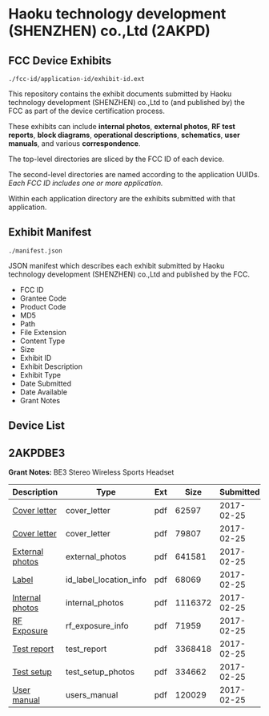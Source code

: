 # Haoku technology development (SHENZHEN) co.,Ltd (2AKPD)
## FCC Device Exhibits

```
./fcc-id/application-id/exhibit-id.ext
```

This repository contains the exhibit documents submitted by Haoku technology development (SHENZHEN) co.,Ltd to (and published by) the FCC as part of the device certification process.

These exhibits can include **internal photos**, **external photos**, **RF test reports**, **block diagrams**, **operational descriptions**, **schematics**, **user manuals**, and various **correspondence**.

The top-level directories are sliced by the FCC ID of each device.

The second-level directories are named according to the application UUIDs. *Each FCC ID includes one or more application.*

Within each application directory are the exhibits submitted with that application. 

## Exhibit Manifest

```
./manifest.json
```

JSON manifest which describes each exhibit submitted by Haoku technology development (SHENZHEN) co.,Ltd and published by the FCC.

- FCC ID
- Grantee Code
- Product Code
- MD5
- Path
- File Extension
- Content Type
- Size
- Exhibit ID
- Exhibit Description
- Exhibit Type
- Date Submitted
- Date Available
- Grant Notes

## Device List
## 2AKPDBE3
**Grant Notes:** BE3 Stereo Wireless Sports Headset

| Description | Type | Ext | Size | Submitted | Available |
| ----------- | ---- | --- | ---- | --------- | --------- |
| [Cover letter](2AKPDBE3/69a50330c4b888975e910e6210b46140/3295485.pdf) | cover_letter | pdf | 62597 | 2017-02-25 | 2017-02-25 |
| [Cover letter](2AKPDBE3/69a50330c4b888975e910e6210b46140/3295486.pdf) | cover_letter | pdf | 79807 | 2017-02-25 | 2017-02-25 |
| [External photos](2AKPDBE3/69a50330c4b888975e910e6210b46140/3295487.pdf) | external_photos | pdf | 641581 | 2017-02-25 | 2017-02-25 |
| [Label](2AKPDBE3/69a50330c4b888975e910e6210b46140/3295488.pdf) | id_label_location_info | pdf | 68069 | 2017-02-25 | 2017-02-25 |
| [Internal photos](2AKPDBE3/69a50330c4b888975e910e6210b46140/3295489.pdf) | internal_photos | pdf | 1116372 | 2017-02-25 | 2017-02-25 |
| [RF Exposure](2AKPDBE3/69a50330c4b888975e910e6210b46140/3295491.pdf) | rf_exposure_info | pdf | 71959 | 2017-02-25 | 2017-02-25 |
| [Test report](2AKPDBE3/69a50330c4b888975e910e6210b46140/3295493.pdf) | test_report | pdf | 3368418 | 2017-02-25 | 2017-02-25 |
| [Test setup](2AKPDBE3/69a50330c4b888975e910e6210b46140/3295494.pdf) | test_setup_photos | pdf | 334662 | 2017-02-25 | 2017-02-25 |
| [User manual](2AKPDBE3/69a50330c4b888975e910e6210b46140/3295495.pdf) | users_manual | pdf | 120029 | 2017-02-25 | 2017-02-25 |
